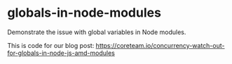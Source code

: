 # globals-in-node-modules
Demonstrate the issue with global variables in Node modules.

This is code for our blog post:
https://coreteam.io/concurrency-watch-out-for-globals-in-node-js-amd-modules
